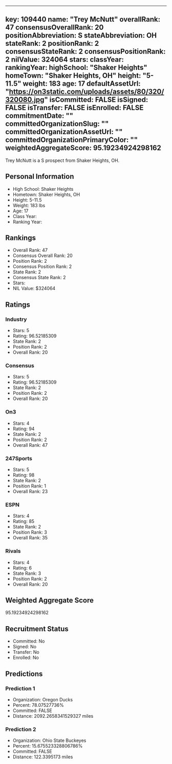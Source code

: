 ---
  key: 109440
  name: "Trey McNutt"
  overallRank: 47
  consensusOverallRank: 20
  positionAbbreviation: S
  stateAbbreviation: OH
  stateRank: 2
  positionRank: 2
  consensusStateRank: 2
  consensusPositionRank: 2
  nilValue: 324064
  stars: 
  classYear: 
  rankingYear: 
  highSchool: "Shaker Heights"
  homeTown: "Shaker Heights, OH"
  height: "5-11.5"
  weight: 183
  age: 17
  defaultAssetUrl: "https://on3static.com/uploads/assets/80/320/320080.jpg"
  isCommitted: FALSE
  isSigned: FALSE
  isTransfer: FALSE
  isEnrolled: FALSE
  commitmentDate: ""
  committedOrganizationSlug: ""
  committedOrganizationAssetUrl: ""
  committedOrganizationPrimaryColor: ""
  weightedAggregateScore: 95.19234924298162
  ---
  
  Trey McNutt is a S prospect from Shaker Heights, OH.
  
  ## Personal Information
  - High School: Shaker Heights
  - Hometown: Shaker Heights, OH
  - Height: 5-11.5
  - Weight: 183 lbs
  - Age: 17
  - Class Year: 
  - Ranking Year: 
  
  ## Rankings
  - Overall Rank: 47
  - Consensus Overall Rank: 20
  - Position Rank: 2
  - Consensus Position Rank: 2
  - State Rank: 2
  - Consensus State Rank: 2
  - Stars: 
  - NIL Value: $324064
  
  ## Ratings
  
  ### Industry
  - Stars: 5
  - Rating: 96.52185309
  - State Rank: 2
  - Position Rank: 2
  - Overall Rank: 20
  
  ### Consensus
  - Stars: 5
  - Rating: 96.52185309
  - State Rank: 2
  - Position Rank: 2
  - Overall Rank: 20
  
  ### On3
  - Stars: 4
  - Rating: 94
  - State Rank: 2
  - Position Rank: 2
  - Overall Rank: 47
  
  ### 247Sports
  - Stars: 5
  - Rating: 98
  - State Rank: 2
  - Position Rank: 1
  - Overall Rank: 23
  
  ### ESPN
  - Stars: 4
  - Rating: 85
  - State Rank: 2
  - Position Rank: 3
  - Overall Rank: 35
  
  ### Rivals
  - Stars: 4
  - Rating: 6
  - State Rank: 3
  - Position Rank: 2
  - Overall Rank: 20
  
  ## Weighted Aggregate Score
  95.19234924298162
  
  ## Recruitment Status
  - Committed: No
  - Signed: No
  - Transfer: No
  - Enrolled: No
  
  
  
  ## Predictions
  
  ### Prediction 1
  - Organization: Oregon Ducks
  - Percent: 78.07527736%
  - Committed: FALSE
  - Distance: 2092.2658341529327 miles
  
  ### Prediction 2
  - Organization: Ohio State Buckeyes
  - Percent: 15.675523328806786%
  - Committed: FALSE
  - Distance: 122.3395173 miles
  